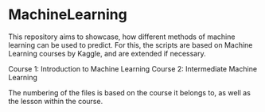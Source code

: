 # MachineLearning
This repository aims to showcase, how different methods of machine learning can be used to predict. For this, the scripts are based on Machine Learning courses by Kaggle, and are extended if necessary. 

Course 1: Introduction to Machine Learning
Course 2: Intermediate Machine Learning

The numbering of the files is based on the course it belongs to, as well as the lesson within the course. 
